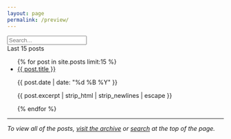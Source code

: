 ```yaml
---
layout: page
permalink: /preview/
---
```


<div class="searchInput">
  <input type="text" id="search-input" placeholder="Search...">
  <p id="p-result-count" style="margin-top: 0px;"><span id="result-count">Last 15 posts</span></p>
  <div class="resultBox">
    <!-- Search results will be inserted here by JavaScript -->
  </div>
</div>

<ul id="post-list">
  {% for post in site.posts limit:15 %}
    <li class="post-item">
      <a href="{{ post.link | default: post.url }}" target="_blank" class="long-title">{{ post.title }}</a>
      <p class="post-date">{{ post.date | date: "%d %B %Y" }}</p>
      <p>{{ post.excerpt | strip_html | strip_newlines | escape }}</p>
    </li>
  {% endfor %}
</ul>

<hr>

<p><em>To view all of the posts, <a href="https://tacticsjournal.com/archive/">visit the archive</a> or <a href="https://tacticsjournal.com/#top">search</a> at the top of the page.</em></p>

<script>
  window.addEventListener("DOMContentLoaded", function() {
    var queryString = window.location.search;
    var urlParams = new URLSearchParams(queryString);
    var searchQuery = urlParams.get("search");

    if (searchQuery) {
      var searchInput = document.getElementById("search-input");
      searchInput.value = searchQuery;
      searchInput.dispatchEvent(new Event("input"));
    }
  });
</script>
<script src="/js/search-test.js"></script>
<script src="/js/suggest.js"></script>